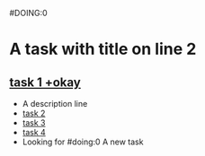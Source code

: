 #DOING:0
# A task with title on line 2

## [task 1 +okay](#todo:)
- A description line
- [task 2](#doing:10)
- [task 3](#todo:0)
- [task 4](#doing:0)
- Looking for #doing:0 A new task
<!--
- #DOING: Find tasks in markdown coments
 -->

